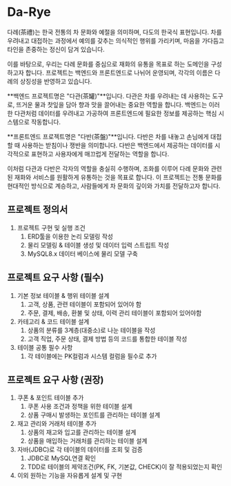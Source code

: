# Da-Rye

다례(茶禮)는 한국 전통의 차 문화와 예절을 의미하며, 다도의 한국식 표현입니다. 차를 우려내고 대접하는 과정에서 예의를 갖추는 의식적인 행위를 가리키며, 마음을 가다듬고 타인을 존중하는 정신이 담겨 있습니다.

이를 바탕으로, 우리는 다례 문화를 중심으로 재화의 유통을 목표로 하는 도메인을 구성하고자 합니다. 프로젝트는 백엔드와 프론트엔드로 나뉘어 운영되며, 각각의 이름은 다례의 상징성을 반영하고 있습니다.

**백엔드 프로젝트명은 "다관(茶罐)"**입니다. 다관은 차를 우려내는 데 사용하는 도구로, 뜨거운 물과 찻잎을 담아 향과 맛을 끌어내는 중요한 역할을 합니다. 백엔드는 이러한 다관처럼 데이터를 우려내고 가공하여 프론트엔드에 필요한 정보를 제공하는 핵심 시스템으로 작동합니다.

**프론트엔드 프로젝트명은 "다반(茶盤)"**입니다. 다반은 차를 내놓고 손님에게 대접할 때 사용하는 받침이나 쟁반을 의미합니다. 다반은 백엔드에서 제공하는 데이터를 시각적으로 표현하고 사용자에게 매끄럽게 전달하는 역할을 합니다.

이처럼 다관과 다반은 각자의 역할을 충실히 수행하며, 조화를 이루어 다례 문화와 관련된 재화와 서비스를 원활하게 유통하는 것을 목표로 합니다. 이 프로젝트는 전통 문화를 현대적인 방식으로 계승하고, 사람들에게 차 문화의 깊이와 가치를 전달하고자 합니다.

## 프로젝트 정의서

1. 프로젝트 구현 및 실행 조건
    1. ERD툴을 이용한 논리 모델링 작성
    2. 물리 모델링 & 테이블 생성 및 데이터 입력 스트립트 작성
    3. MySQL8.x 데이터 베이스에 물리 모델 구축

## 프로젝트 요구 사항 (필수)

1. 기본 정보 테이블 & 행위 테이블 설계
    1. 고객, 상품, 관련 테이블이 포함되어 있어야 함
    2. 주문, 결제, 배송, 환불 및 상태, 이력 관리 테이블이 포함되어 있어야함
2. 카테고리 & 코드 테이블 설계
    1. 상품의 분류를 3계층(대중소)로 나눈 테이블을 작성
    2. 고객 직업, 주문 상태, 결제 방법 등의 코드를 통합한 테이블 작성
3. 테이블 공통 필수 사항
    1. 각 테이블에는 PK컬럼과 시스템 컬럼을 필수로 추가

## 프로젝트 요구 사항 (권장)

1. 쿠폰 & 포인트 테이블 추가
    1. 쿠폰 사용 조건과 정책을 위한 테이블 설계
    2. 상품 구매시 발생하는 포인트를 관리하는 테이블 설계
2. 재고 관리와 거래처 테이블 추가
    1. 상품의 재고와 입고를 관리하는 테이블 설계
    2. 상품을 매입하는 거래처를 관리하는 테이블 설계
3. 자바(JDBC)로 각 테이블의 데이터를 조회 및 검증
    1. JDBC로 MySQL연결 확인
    2. TDD로 테이블의 제약조건(PK, FK, 기본값, CHECK)이 잘 적용되었는지 확인
4. 이외 원하는 기능을 자유롭게 설계 및 구현
